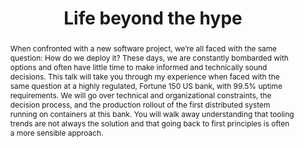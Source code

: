 ---
slug: camilo-aguilar
name: Camilo Aguilar
position: Tech Lead
company: Enigma Technologies, Inc.
twitter: c4milo
photo: camilo-aguilar.jpg
title: Life beyond the hype
abstract: "When confronted with a new software project, we’re all faced with the same question: How do we deploy it? These days, we are constantly bombarded with options and often have little time to make informed and technically sound decisions. This talk will take you through my experience when faced with the same question at a highly regulated, Fortune 150 US bank, with 99.5% uptime requirements. We will go over technical and organizational constraints, the decision process, and the production rollout of the first distributed system running on containers at this bank. You will walk away understanding that tooling trends are not always the solution and that going back to first principles is often a more sensible approach."
---